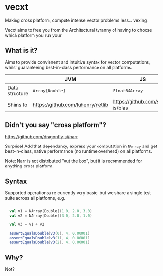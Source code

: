 # vecxt

Making cross platform, compute intense vector problems less... vexing.

Vecxt aims to free you from the Architectural tyranny of having to choose which platform you run your

## What is it?

Aims to provide convienent and intuitive syntax for vector computations, whilst guaranteeing best-in-class performance on all platforms.

||JVM|JS|Native|
----|----|----|----|
Data structure| `Array[Double]` | `Float64Array` | `Array[Double]` |
Shims to | https://github.com/luhenry/netlib | https://github.com/stdlib-js/blas | [CBLAS](https://github.com/ekrich/sblas) |

## Didn't you say "cross platform"?

https://github.com/dragonfly-ai/narr

Surprise! Add that dependancy, express your computation in `NArray` and get best-in-class, native performance (no runtime overhead) on all platforms.

Note: Narr is not distributed "out the box", but it is recommended for anything cross platform.

## Syntax

Supported operationsa re currently very basic, but we share a single test suite across all platforms, e.g.

```scala

  val v1 = NArray[Double](1.0, 2.0, 3.0)
  val v2 = NArray[Double](3.0, 2.0, 1.0)

  val v3 = v1 + v2

  assertEqualsDouble(v3(0), 4, 0.00001)
  assertEqualsDouble(v3(1), 4, 0.00001)
  assertEqualsDouble(v3(2), 4, 0.00001)

```

## Why?

Not?


